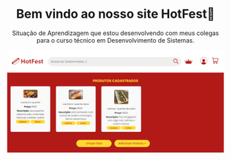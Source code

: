 <h1 align = center>Bem vindo ao nosso site HotFest🌭</h1>
<p align = center>Situação de Aprendizagem que estou desenvolvendo com meus colegas para o curso técnico em Desenvolvimento de Sistemas.</p>

<img src="/hotFestPrints/hotFestPrint-telaAdmin.png">
